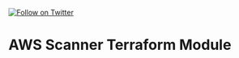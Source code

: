 [![Follow on Twitter](https://img.shields.io/twitter/follow/opendevsecops.svg?logo=twitter)](https://twitter.com/opendevsecops)

# AWS Scanner Terraform Module
